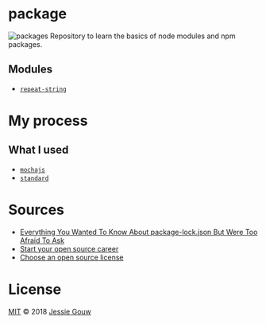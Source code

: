 # package
![packages](https://images.unsplash.com/photo-1470173274384-c4e8e2f9ea4c?ixlib=rb-0.3.5&ixid=eyJhcHBfaWQiOjEyMDd9&s=8f8bf185da8d21fad65f2636d6021ba7&auto=format&fit=crop&w=2250&q=80)
Repository to learn the basics of node modules and npm packages.

## Modules
* [`repeat-string`](https://www.npmjs.com/package/repeat-string)

# My process

## What I used
* [`mochajs`](https://mochajs.org)
* [`standard`](https://github.com/standard/standard)

# Sources
* [Everything You Wanted To Know About package-lock.json But Were Too Afraid To Ask](https://medium.com/@Quigley_Ja/everything-you-wanted-to-know-about-package-lock-json-b81911aa8ab8)
* [Start your open source career](https://blog.algolia.com/start-your-open-source-career/)
* [Choose an open source license](https://choosealicense.com/)

# License
[MIT](https://github.com/jessiegouw/package/blob/master/LICENSE) © 2018 [Jessie Gouw](https://github.com/jessiegouw)
